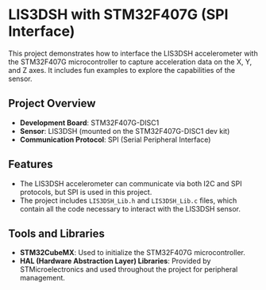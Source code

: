 # LIS3DSH with STM32F407G (SPI Interface)

This project demonstrates how to interface the LIS3DSH accelerometer with the STM32F407G microcontroller to capture acceleration data on the X, Y, and Z axes. It includes fun examples to explore the capabilities of the sensor.

## Project Overview
- **Development Board**: STM32F407G-DISC1
- **Sensor**: LIS3DSH (mounted on the STM32F407G-DISC1 dev kit)
- **Communication Protocol**: SPI (Serial Peripheral Interface)

## Features
- The LIS3DSH accelerometer can communicate via both I2C and SPI protocols, but SPI is used in this project.
- The project includes `LIS3DSH_Lib.h` and `LIS3DSH_Lib.c` files, which contain all the code necessary to interact with the LIS3DSH sensor.

## Tools and Libraries
- **STM32CubeMX**: Used to initialize the STM32F407G microcontroller.
- **HAL (Hardware Abstraction Layer) Libraries**: Provided by STMicroelectronics and used throughout the project for peripheral management.
